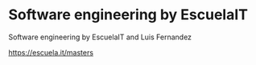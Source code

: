 # Software engineering by EscuelaIT
Software engineering by EscuelaIT and Luis Fernandez

https://escuela.it/masters
